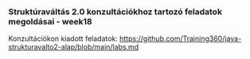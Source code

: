 ### Struktúraváltás 2.0 konzultációkhoz tartozó feladatok megoldásai - week18

Konzultációkon kiadott feladatok:
https://github.com/Training360/java-strukturavalto2-alap/blob/main/labs.md
